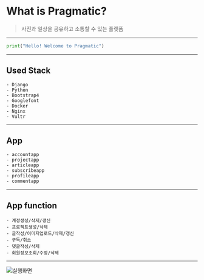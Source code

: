 
<!-- heading -->
# What is Pragmatic?
>사진과 일상을 공유하고 소통할 수 있는 플랫폼
---
```python
print("Hello! Welcome to Pragmatic")
```

<!--line-->
---


<!-- Quote-->
>
<!--text attributes-->

<!--bullet list-->
## Used Stack
```
- Django
- Python
- Bootstrap4
- Googlefont
- Docker
- Nginx
- Vultr
```
---
## App

```
- accountapp
- projectapp
- articleapp
- subscribeapp
- profileapp
- commentapp
```
---

## App function
```
- 계정생성/삭제/갱신
- 프로젝트생성/삭제
- 글작성/이미지업로드/삭제/갱신
- 구독/취소
- 댓글작성/삭제
- 회원정보조회/수정/삭제
```
---
<!--image-->
![실행화면](https://github.com/kimmekimme/PycharmProjects/issues/1#issue-963263997)
